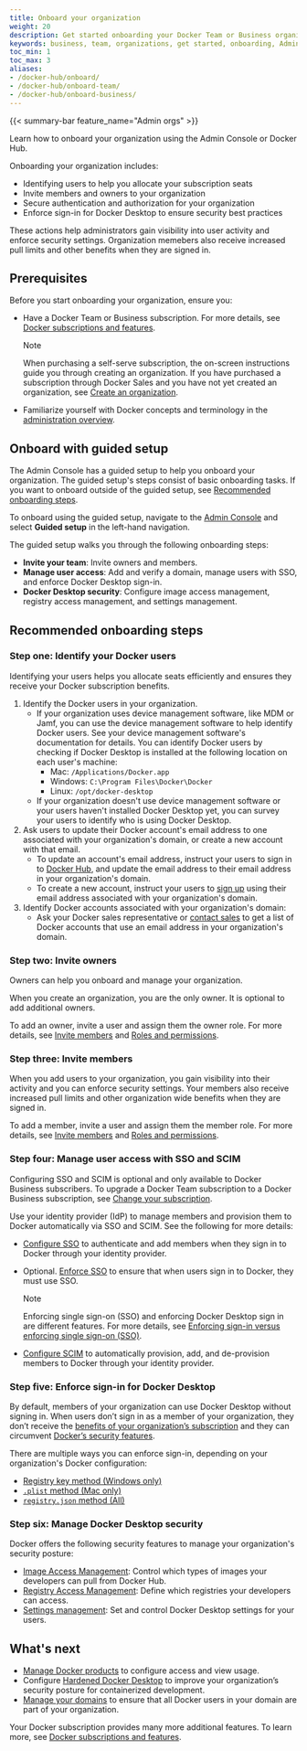 ```yaml
---
title: Onboard your organization
weight: 20
description: Get started onboarding your Docker Team or Business organization.
keywords: business, team, organizations, get started, onboarding, Admin Console, organization management,
toc_min: 1
toc_max: 3
aliases:
- /docker-hub/onboard/
- /docker-hub/onboard-team/
- /docker-hub/onboard-business/
---
```


{{< summary-bar feature_name="Admin orgs" >}}

Learn how to onboard your organization using the Admin Console or Docker Hub.

Onboarding your organization includes:

- Identifying users to help you allocate your subscription seats
- Invite members and owners to your organization
- Secure authentication and authorization for your organization
- Enforce sign-in for Docker Desktop to ensure security best practices

These actions help administrators gain visibility into user activity and
enforce security settings. Organization memebers also receive increased pull
limits and other benefits when they are signed in.

## Prerequisites

Before you start onboarding your organization, ensure you:

- Have a Docker Team or Business subscription. For more details, see
[Docker subscriptions and features](/manuals/subscription/details.md).

  > [!NOTE]
  >
  > When purchasing a self-serve subscription, the on-screen instructions
  guide you through creating an organization. If you have purchased a
  subscription through Docker Sales and you have not yet created an
  organization, see [Create an organization](/manuals/admin/organization/orgs.md).

- Familiarize yourself with Docker concepts and terminology in
the [administration overview](../_index.md).

## Onboard with guided setup

The Admin Console has a guided setup to help you
onboard your organization. The guided setup's steps consist of basic onboarding
tasks. If you want to onboard outside of the guided setup,
see [Recommended onboarding steps](/manuals/admin/organization/onboard.md#recommended-onboarding-steps).

To onboard using the guided setup,
navigate to the [Admin Console](https://app.docker.com) and
select **Guided setup** in the left-hand navigation.

The guided setup walks you through the following onboarding steps:

- **Invite your team**: Invite owners and members.
- **Manage user access**: Add and verify a domain, manage users with SSO, and
enforce Docker Desktop sign-in.
- **Docker Desktop security**: Configure image access management, registry
access management, and settings management.

## Recommended onboarding steps

### Step one: Identify your Docker users

Identifying your users helps you allocate seats efficiently and ensures they
receive your Docker subscription benefits.

1. Identify the Docker users in your organization.
   - If your organization uses device management software, like MDM or Jamf,
   you can use the device management software to help identify Docker users.
   See your device management software's documentation for details. You can
   identify Docker users by checking if Docker Desktop is installed at the
   following location on each user's machine:
      - Mac: `/Applications/Docker.app`
      - Windows: `C:\Program Files\Docker\Docker`
      - Linux: `/opt/docker-desktop`
   - If your organization doesn't use device management software or your
   users haven't installed Docker Desktop yet, you can survey your users to
   identify who is using Docker Desktop.
1. Ask users to update their Docker account's email address to one associated
with your organization's domain, or create a new account with that email.
   - To update an account's email address, instruct your users to sign in
   to [Docker Hub](https://hub.docker.com), and update the email address to
   their email address in your organization's domain.
   - To create a new account, instruct your users to
   [sign up](https://hub.docker.com/signup) using their email address associated
   with your organization's domain.
1. Identify Docker accounts associated with your organization's domain:
   - Ask your Docker sales representative or
   [contact sales](https://www.docker.com/pricing/contact-sales/) to get a list
   of Docker accounts that use an email address in your organization's domain.

### Step two: Invite owners

Owners can help you onboard and manage your organization.

When you create an organization, you are the only owner. It is optional to
add additional owners.

To add an owner, invite a user and assign them the owner role. For more
details, see [Invite members](/manuals/admin/organization/members.md) and
[Roles and permissions](/manuals/enterprise/security/roles-and-permissions.md).

### Step three: Invite members

When you add users to your organization, you gain visibility into their
activity and you can enforce security settings. Your members also
receive increased pull limits and other organization wide benefits when
they are signed in.

To add a member, invite a user and assign them the member role.
For more details, see [Invite members](/manuals/admin/organization/members.md) and
[Roles and permissions](/manuals/enterprise/security/roles-and-permissions.md).

### Step four: Manage user access with SSO and SCIM

Configuring SSO and SCIM is optional and only available to Docker Business
subscribers. To upgrade a Docker Team subscription to a Docker Business
subscription, see [Change your subscription](/manuals/subscription/change.md).

Use your identity provider (IdP) to manage members and provision them to Docker
automatically via SSO and SCIM. See the following for more details:

   - [Configure SSO](/manuals/enterprise/security/single-sign-on/configure.md)
   to authenticate and add members when they sign in to Docker through your
   identity provider.
   - Optional.
   [Enforce SSO](/manuals/enterprise/security/single-sign-on/connect.md) to
   ensure that when users sign in to Docker, they must use SSO.

     > [!NOTE]
     >
     > Enforcing single sign-on (SSO) and enforcing Docker Desktop sign in
     are different features. For more details, see
     > [Enforcing sign-in versus enforcing single sign-on (SSO)](/manuals/enterprise/security/enforce-sign-in/_index.md#enforcing-sign-in-versus-enforcing-single-sign-on-sso).

   - [Configure SCIM](/manuals/enterprise/security/provisioning/scim.md) to
   automatically provision, add, and de-provision members to Docker through
   your identity provider.

### Step five: Enforce sign-in for Docker Desktop

By default, members of your organization can use Docker Desktop without signing
in. When users don’t sign in as a member of your organization, they don’t
receive the
[benefits of your organization’s subscription](../../subscription/details.md)
and they can circumvent [Docker’s security features](/manuals/enterprise/security/hardened-desktop/_index.md).

There are multiple ways you can enforce sign-in, depending on your organization's
Docker configuration:
- [Registry key method (Windows only)](/manuals/enterprise/security/enforce-sign-in/methods.md#registry-key-method-windows-only)
- [`.plist` method (Mac only)](/manuals/enterprise/security/enforce-sign-in/methods.md#plist-method-mac-only)
- [`registry.json` method (All)](/manuals/enterprise/security/enforce-sign-in/methods.md#registryjson-method-all)

### Step six: Manage Docker Desktop security

Docker offers the following security features to manage your organization's
security posture:

- [Image Access Management](/manuals/enterprise/security/hardened-desktop/image-access-management.md): Control which types of images your developers can pull from Docker Hub.
- [Registry Access Management](/manuals/enterprise/security/hardened-desktop/registry-access-management.md): Define which registries your developers can access.
- [Settings management](/manuals/enterprise/security/hardened-desktop/settings-management.md): Set and control Docker Desktop settings for your users.

## What's next

- [Manage Docker products](./manage-products.md) to configure access and view usage.
- Configure [Hardened Docker Desktop](/desktop/hardened-desktop/) to improve your organization’s security posture for containerized development.
- [Manage your domains](/manuals/enterprise/security/domain-management.md) to ensure that all Docker users in your domain are part of your organization.

Your Docker subscription provides many more additional features. To learn more,
see [Docker subscriptions and features](/subscription/details/).
